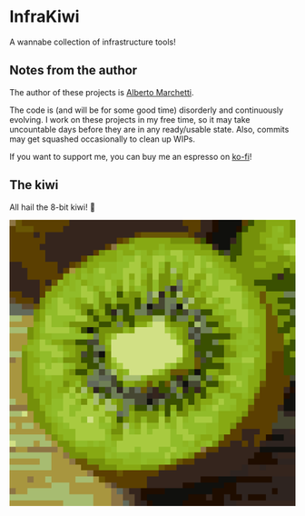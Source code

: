 # InfraKiwi

A wannabe collection of infrastructure tools!

## Notes from the author

The author of these projects is [Alberto Marchetti](https://www.linkedin.com/in/albertomarchetti/).

The code is (and will be for some good time) disorderly and continuously evolving.
I work on these projects in my free time, so it may take uncountable days before they are in any ready/usable state.
Also, commits may get squashed occasionally to clean up WIPs.

If you want to support me, you can buy me an espresso on [ko-fi](https://ko-fi.com/cmaster11)!

## The kiwi

All hail the 8-bit kiwi! 🥝

![](https://github.com/InfraKiwi/.github/blob/master/assets/kiwi-512.png?raw=true)
